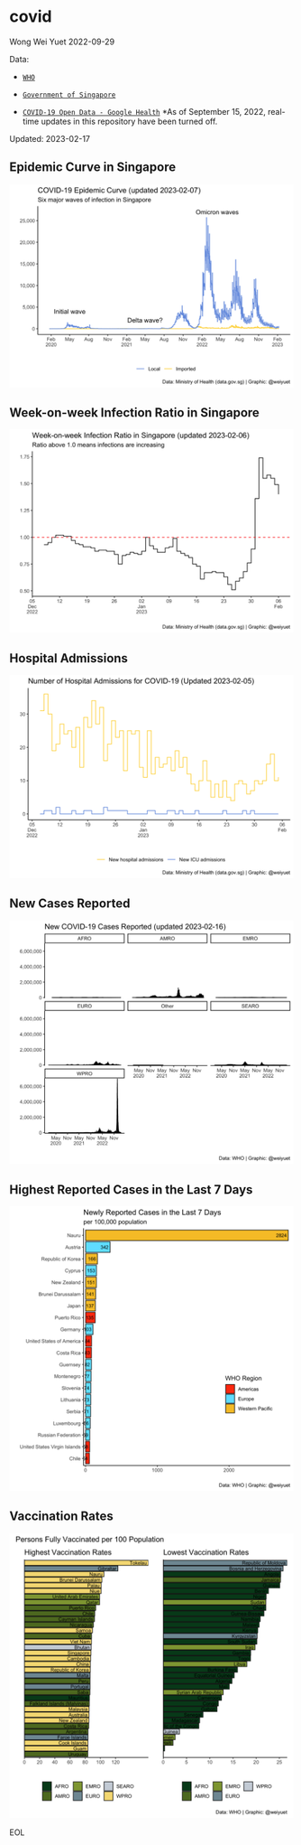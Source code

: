 # covid

Wong Wei Yuet 2022-09-29

Data:
  - [`WHO`](https://covid19.who.int/data)
  
  - [`Government of Singapore`](https://data.gov.sg/dataset/covid-19-case-numbers)
  
  - [`COVID-19 Open Data - Google Health`](https://health.google.com/covid-19/open-data) *As of September 15, 2022, real-time updates in this repository have been turned off.
  
Updated: 2023-02-17
  
## Epidemic Curve in Singapore
![](https://github.com/weiyuet/covid/blob/main/figures/covid-epidemic-curve-sg.png)

## Week-on-week Infection Ratio in Singapore
![](https://github.com/weiyuet/covid/blob/main/figures/week-on-week-infection-ratio.png)

## Hospital Admissions
![](https://github.com/weiyuet/covid/blob/main/figures/hospital-admissions.png)

## New Cases Reported
![](https://github.com/weiyuet/covid/blob/main/figures/new-cases.png)

## Highest Reported Cases in the Last 7 Days
![](https://github.com/weiyuet/covid/blob/main/figures/new-cases-last-seven-days.png)

## Vaccination Rates
![](https://github.com/weiyuet/covid/blob/main/figures/country-vaccination-rates.png)

EOL
